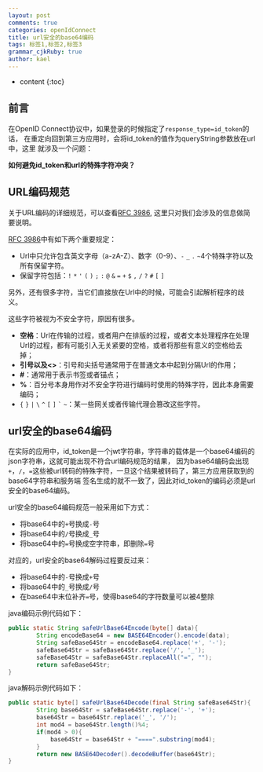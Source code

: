 ```yaml
---
layout: post
comments: true
categories: openIdConnect
title: url安全的base64编码
tags: 标签1,标签2,标签3
grammar_cjkRuby: true
author: kael
---
```


* content
{:toc}

## 前言

在OpenID Connect协议中，如果登录的时候指定了`response_type=id_token`的话，
在重定向回到第三方应用时，会将id_token的值作为queryString参数放在url中，这里
就涉及一个问题：

**如何避免id_token和url的特殊字符冲突？**

## URL编码规范

关于URL编码的详细规范，可以查看[RFC 3986](https://tools.ietf.org/html/rfc3986),
这里只对我们会涉及的信息做简要说明。

[RFC 3986](https://tools.ietf.org/html/rfc3986)中有如下两个重要规定：

* Url中只允许包含英文字母（a-zA-Z）、数字（0-9）、`-` `_` `.` `~`4个特殊字符以及所有保留字符。
* 保留字符包括：`!` `*` `'` `(` `)` `;` `:` `@` `&` `=` `+` `$` `,` `/` `?` `#` `[` `]`

另外，还有很多字符，当它们直接放在Url中的时候，可能会引起解析程序的歧义。

这些字符被视为不安全字符，原因有很多。

* **空格**：Url在传输的过程，或者用户在排版的过程，或者文本处理程序在处理Url的过程，都有可能引入无关紧要的空格，或者将那些有意义的空格给去掉；
* **引号以及<>**：引号和尖括号通常用于在普通文本中起到分隔Url的作用；
* **#**：通常用于表示书签或者锚点；
* **%**：百分号本身用作对不安全字符进行编码时使用的特殊字符，因此本身需要编码；
* `{` `}` `|` `\` `^` `[` `]` `` ` `` `~`：某一些网关或者传输代理会篡改这些字符。

## url安全的base64编码

在实际的应用中，id_token是一个jwt字符串，字符串的载体是一个base64编码的json字符串，这就可能出现不符合url编码规范的结果，
因为base64编码会出现`+`，`/`，`=`这些被url转码的特殊字符，一旦这个结果被转码了，第三方应用获取到的base64字符串和服务端
签名生成的就不一致了，因此对id_token的编码必须是url安全的base64编码。

url安全的base64编码规范一般采用如下方式：

* 将base64中的`+`号换成`-`号
* 将base64中的`/`号换成`_`号
* 将base64中的`=`号换成空字符串，即删除`=`号

对应的，url安全的base64解码过程要反过来：

* 将base64中的`-`号换成`+`号
* 将base64中的`_`号换成`/`号
* 在base64中末位补齐`=`号，使得base64的字符数量可以被4整除


java编码示例代码如下：

```java
public static String safeUrlBase64Encode(byte[] data){
		String encodeBase64 = new BASE64Encoder().encode(data);
		String safeBase64Str = encodeBase64.replace('+', '-');
		safeBase64Str = safeBase64Str.replace('/', '_');
		safeBase64Str = safeBase64Str.replaceAll("=", "");
		return safeBase64Str;
}
```

java解码示例代码如下：

```java
public static byte[] safeUrlBase64Decode(final String safeBase64Str){
		String base64Str = safeBase64Str.replace('-', '+');
		base64Str = base64Str.replace('_', '/');
		int mod4 = base64Str.length()%4;
		if(mod4 > 0){
			base64Str = base64Str + "====".substring(mod4);
		}
		return new BASE64Decoder().decodeBuffer(base64Str);
}
```


